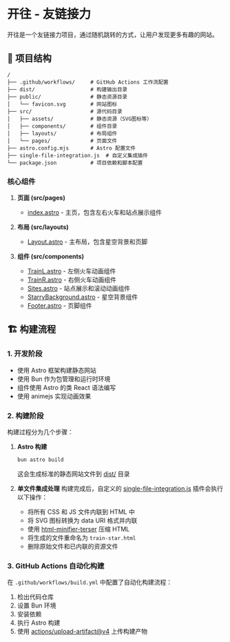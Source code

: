 # 开往 - 友链接力

开往是一个友链接力项目，通过随机跳转的方式，让用户发现更多有趣的网站。

## 🚀 项目结构

```text
/
├── .github/workflows/     # GitHub Actions 工作流配置
├── dist/                  # 构建输出目录
├── public/                # 静态资源目录
│   └── favicon.svg        # 网站图标
├── src/                   # 源代码目录
│   ├── assets/            # 静态资源（SVG图标等）
│   ├── components/        # 组件目录
│   ├── layouts/           # 布局组件
│   └── pages/             # 页面文件
├── astro.config.mjs       # Astro 配置文件
├── single-file-integration.js  # 自定义集成插件
└── package.json           # 项目依赖和脚本配置
```

### 核心组件

1. **页面 (src/pages)**
   - [index.astro](src/pages/index.astro) - 主页，包含左右火车和站点展示组件

2. **布局 (src/layouts)**
   - [Layout.astro](src/layouts/Layout.astro) - 主布局，包含星空背景和页脚

3. **组件 (src/components)**
   - [TrainL.astro](src/components/TrainL.astro) - 左侧火车动画组件
   - [TrainR.astro](src/components/TrainR.astro) - 右侧火车动画组件
   - [Sites.astro](src/components/Sites.astro) - 站点展示和滚动动画组件
   - [StarryBackground.astro](src/components/StarryBackground.astro) - 星空背景组件
   - [Footer.astro](src/components/Footer.astro) - 页脚组件

## 🏗️ 构建流程

### 1. 开发阶段
- 使用 Astro 框架构建静态网站
- 使用 Bun 作为包管理和运行时环境
- 组件使用 Astro 的类 React 语法编写
- 使用 animejs 实现动画效果

### 2. 构建阶段
构建过程分为几个步骤：

1. **Astro 构建**
   ```bash
   bun astro build
   ```
   这会生成标准的静态网站文件到 [dist/](dist/) 目录

2. **单文件集成处理**
   构建完成后，自定义的 [single-file-integration.js](single-file-integration.js) 插件会执行以下操作：
   - 将所有 CSS 和 JS 文件内联到 HTML 中
   - 将 SVG 图标转换为 data URI 格式并内联
   - 使用 [html-minifier-terser](node_modules/html-minifier-terser/src/htmlminifier.js) 压缩 HTML
   - 将生成的文件重命名为 `train-star.html`
   - 删除原始文件和已内联的资源文件

### 3. GitHub Actions 自动化构建
在 `.github/workflows/build.yml` 中配置了自动化构建流程：
1. 检出代码仓库
2. 设置 Bun 环境
3. 安装依赖
4. 执行 Astro 构建
5. 使用 [actions/upload-artifact@v4](node_modules/.pnpm/@types+node@18.19.67/node_modules/@types/node/stream.d.ts#L30-L30) 上传构建产物

